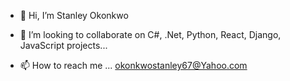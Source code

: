 - 👋 Hi, I’m Stanley Okonkwo

- 💞️ I’m looking to collaborate on C#, .Net, Python, React, Django, JavaScript projects...
- 📫 How to reach me ...
okonkwostanley67@Yahoo.com

<!---
jaguar48/jaguar48 is a ✨ special ✨ repository because its `README.md` (this file) appears on your GitHub profile.
You can click the Preview link to take a look at your changes.
--->
